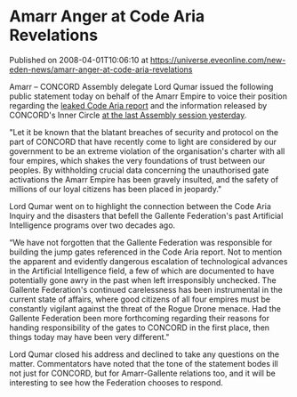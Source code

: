 # Amarr Anger at Code Aria Revelations
Published on 2008-04-01T10:06:10 at https://universe.eveonline.com/new-eden-news/amarr-anger-at-code-aria-revelations

Amarr – CONCORD Assembly delegate Lord Qumar issued the following public statement today on behalf of the Amarr Empire to voice their position regarding the [leaked Code Aria report]( http://myeve.eve-online.com/news.asp?a=single&nid=1808&tid=4) and the information released by CONCORD's Inner Circle [at the last Assembly session yesterday]( http://myeve.eve-online.com/news.asp?a=single&nid=1877&tid=6). 

"Let it be known that the blatant breaches of security and protocol on the part of CONCORD that have recently come to light are considered by our government to be an extreme violation of the organisation's charter with all four empires, which shakes the very foundations of trust between our peoples. By withholding crucial data concerning the unauthorised gate activations the Amarr Empire has been gravely insulted, and the safety of millions of our loyal citizens has been placed in jeopardy." 

Lord Qumar went on to highlight the connection between the Code Aria Inquiry and the disasters that befell the Gallente Federation's past Artificial Intelligence programs over two decades ago. 

“We have not forgotten that the Gallente Federation was responsible for building the jump gates referenced in the Code Aria report. Not to mention the apparent and evidently dangerous escalation of technological advances in the Artificial Intelligence field, a few of which are documented to have potentially gone awry in the past when left irresponsibly unchecked. The Gallente Federation's continued carelessness has been instrumental in the current state of affairs, where good citizens of all four empires must be constantly vigilant against the threat of the Rogue Drone menace. Had the Gallente Federation been more forthcoming regarding their reasons for handing responsibility of the gates to CONCORD in the first place, then things today may have been very different." 

Lord Qumar closed his address and declined to take any questions on the matter. Commentators have noted that the tone of the statement bodes ill not just for CONCORD, but for Amarr-Gallente relations too, and it will be interesting to see how the Federation chooses to respond.
